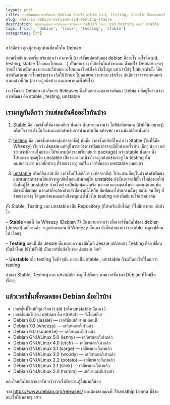 ```yaml
---
layout: post
title: เวอร์ชั่นแต่ละเวอร์ชั่นของ debian คืออะไร อะไรคือ sid, testing, stable โอ๊ยเยอะแยะไปหมด...
slug: what-is-debian-version-sid-testing-stable
description: อธิบายแต่ละเวอร์ชั่นของการพัฒนา debian ได้แก่ sid testing และก็ stable
tags: ['sid', 'debian', 'linux', 'testing', 'stable']
categories: [th]
---
```


สวัสดีครับ คุณผู้อ่านทุกท่านที่สนใจใน Debian

ก่อนเริ่มกันผมขอเริ่มเกรินก่อนว่า คำถามนี้ (เวอร์ชั่นแต่ละอันของ debian คืออะไร อะไรคือ sid, testing, stable โอ๊ยเยอะไปหมด….) เป็นคำแรกๆ ที่เกิดขึ้นในหัวของผม ตั้งแต่ใช้ Debian แรกๆ ว่าอะไรกันหนักหนา เยอะแยะไปหมด งงไปหมด เริ่มยังไงดี เริ่มไม่ถูก แล้วเราใช้ๆ ไปมันจะพังมั้ย โอ๊ย สารพัดคำถาม  ถาโถมเข้ามาจน เลิกใช้ linux ไปหลายรอบ เอาหละ เข้าเรื่อง กันดีกว่า เราจะมาตอบคำถามหล่าวนี้กัน (อาจจะถูกผิดบ้าง ตามภาษาคนเพิ่งหัดใช้)

เวอร์ชั่นของ Debian เค้าเรียกว่า Releases ซึ่งเป็นสถานะของการพัฒนา Debian ที่อยู่ในระหว่างการพัฒนา คือ stable , testing, unstable

## เรามาดูกันดีกว่า ว่าแต่ละอันคืออะไรกันบ้าง

1. [Stable](https://www.debian.org/releases/stable/)  คือ เวอร์ชั่นที่มีความเสถียร นั่นเอง นั่นหมายความว่า ไม่มีข้อผิดพลาด (ถึงมีก็น้อยมากๆ) หรือบั๊ก เลย ดังนั้นจึงเหมาะมากสำหรับการนำมาทำเป็น server เพราะมันเสถียรนั้นเอง

2. [testing](https://www.debian.org/releases/testing/) คือ เวอร์ชั่นทดสอบ(แปลจากชื่อ) มันคือ เวอร์ชั่นหลักที่ใหม่ กว่า Stable (ในที่นี้คือ Wheezy) เรียกว่า Jessie แต่อยู่ในระหว่างการพัฒนาอาจจะมีบั๊กบ้างอะไรบ้าง เล็กๆ น้อยๆ แต่ระบบจะมีความใหม่ของ โปรแกรม(เค้าชอบเรีียกกันว่า package) กว่า stable นั่นเอง  ซึ่ง โปรแกรม จะอยู่ใน unstable เป็นระยะเวลานึง ถึงจะถูกย้ายเข้ามาอยู่ ใน testing นั่นหมายความว่า พวกบั๊กต่างๆ ที่ร้ายแรงจะถูกแก้ใน เวอร์ชั่นของ unstable หมดแล้ว

3. [unstable](https://www.debian.org/releases/unstable/) หรือก็คือ sid คือ เวอร์ชั่นที่ไม่เสถียร (แปลจากชื่อ) โปรแกรมที่อยู่ในช่วงกำลังพัฒนา และสามารถทำงานได้แล้วจะถูกอัพโหลดเข้ามาอยู่ใน unstable ดังนั้นอาจจะมีบั๊ก (ไม่ต้องตกใจ) ดังนั้นผู้ใช้ unstable ส่วนใหญ่จะเป็นนักพัฒนาหรือ พวกอยากลองของใหม่ๆ และแน่นอน มันมักจะมีบั๊กเสมอ พวกเค้าก็จะต้องช่วยส่งบั๊กพวกนี้ให้กับ ทีมพัฒนาโปรแกรมนั้นๆ ต่อไป จนบั๊กๆ ที่ร้ายแรงต่างๆ ได้ถูกแก้จนหมดแล้วถึงจะถูกนำไปไว้ใน testing อย่างที่อธิบายไว้แล้วข้างต้น

ทั้ง Stable, Testing และ unstable เป็น Repository (ที่สำหรับเก็บโค๊ด) ที่ไม่มีทางตาย เอ๊ะยังไง

– **Stable** ตอนนี้ คือ Wheezy (Debian 7)  นั้นหมายความว่า เมื่อเวอร์ชั่นถัดไปของ debian (Jessie)  เสถียรแล้ว จะถูกนำมาแทน ที่ Wheezy นั้นเอง  ดังนั้นค่าของคำว่า stable จะถูกเปลี่ยนไป เรื่อยๆ

– **Testing** ตอนนี้ คือ Jessie นั้นหมายความ เมื่อใดที่ Jessie เสถียรแล้ว Testing ก็จะเปลี่ยนเป็นชื่อใหม่ (ยังไม่ตั้งที) เป็นเวอร์ชั่นถัดไปของ Jessie อีกที

– **Unstable** เมื่อ testing ในปัจจุบัน กลายเป็น stable , unstable ก็จะเป็นอะไรที่ใหม่กว่า testing

 ค่าของ Stable, Testing และ unstable จะถูกไปเรื่อยๆ ตามเวอร์ชั่นของ Debian ที่ใหม่ขึ้นเรื่อยๆ


## แล้วเวอร์ชั่นทั้งหมดของ Debian มีอะไรบ้าง
- เวอร์ชั่นที่ใหม่ที่สุด เรียกว่า sid (หรือ unstable นั่นเอง )
- เวอร์ชั่นถัดไปของ debian คือ stretch — ยังไม่เสถียร
- Debian 8.0 (jessie) — เวอร์ชั่นเสถียร ณ ตอนนี้
- Debian 7.0 (wheezy) — เสถียรและก็เก่าแล้ว
- Debian 6.0 (squeeze) — เสถียรและก็เก่าแล้ว
- Debian GNU/Linux 5.0 (lenny) — เสถียรและก็เก่าแล้ว
- Debian GNU/Linux 4.0 (etch) — เสถียรและก็เก่าแล้ว
- Debian GNU/Linux 3.1 (sarge) — เสถียรและก็เก่าแล้ว
- Debian GNU/Linux 3.0 (woody) — เสถียรและก็เก่าแล้ว
- Debian GNU/Linux 2.2 (potato) — เสถียรและก็เก่าแล้ว
- Debian GNU/Linux 2.1 (slink) — เสถียรและก็เก่าแล้ว
- Debian GNU/Linux 2.0 (hamm) — เสถียรและก็เก่าแล้ว

และก็จบกันไปแล้วนะครับ หวังว่าจะได้รับความรู้ไม่มากก็น้อย

จาก <https://www.debian.org/releases/> และต้องขอบคุณพี่  Thanathip Limna ที่ช่วยแนะให้ในหลายๆ อย่าง
